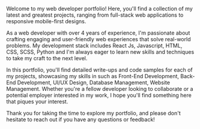 Welcome to my web developer portfolio! Here, you'll find a collection of my latest and greatest projects, ranging from full-stack web applications to responsive mobile-first designs.

As a web developer with over 4 years of experience, I'm passionate about crafting engaging and user-friendly web experiences that solve real-world problems. My development stack includes React Js, Javascript, HTML, CSS, SCSS, Python and I'm always eager to learn new skills and techniques to take my craft to the next level.

In this portfolio, you'll find detailed write-ups and code samples for each of my projects, showcasing my skills in such as Front-End Development, Back-End Development, UI/UX Design, Database Management, Website Management. Whether you're a fellow developer looking to collaborate or a potential employer interested in my work, I hope you'll find something here that piques your interest.

Thank you for taking the time to explore my portfolio, and please don't hesitate to reach out if you have any questions or feedback!

